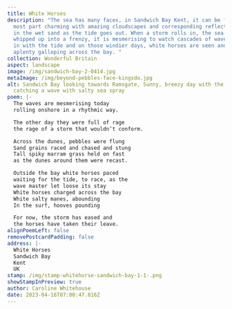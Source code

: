 ```yaml
---
title: White Horses
description: "The sea has many faces, in Sandwich Bay Kent, it can be for the
  most part charming with amazing cloudscapes and corresponding reflections seen
  in the wet sand as the tide goes out. When a storm rolls in, the sea can be
  whipped up into a frenzy, it is mesmerising to watch cascades of waves rolling
  in with the tide and on those windier days, white horses are seen and heard
  aplenty galloping across the bay. "
collection: Wonderful Britain
aspect: landscape
image: /img/sandwich-bay-2-0414.jpg
metaImage: /img/beyond-pebbles-face-kingsdo.jpg
alt: Sandwich Bay looking towards Ramsgate, Sunny, breezy day with the wind
  catching a wave with salty sea spray
poem: |-
  The waves are mesmerising today
  rolling onshore in a rhythmic way.

  The other day they were full of rage
  the rage of a storm that wouldn’t conform.

  Across the dunes, pebbles were flung
  Sand grains raced and chased and stung
  Tall spiky marram grass held on fast
  as the dunes around them were recast.

  Outside the bay white horses paced
  waiting for the tide, to race, as the
  wave master let loose its stay
  White horses charged across the bay
  White salty manes, abounding
  In the surf, hooves pounding

  For now, the storm has eased and
  the horses have taken their leave.
alignPoemLeft: false
removePostcardPadding: false
address: |-
  White Horses
  Sandwich Bay
  Kent
  UK
stamp: /img/stamp-whitehorse-sandwich-bay-1-1-.png
showStampInPreview: true
author: Caroline Whitehouse
date: 2023-04-16T07:00:47.816Z
---
```

